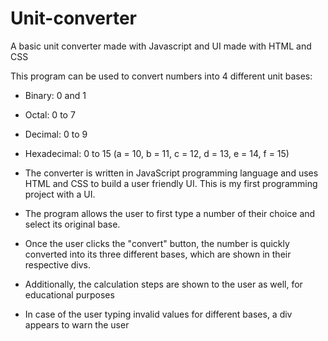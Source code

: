 # Unit-converter
A basic unit converter made with Javascript and UI made with HTML and CSS

This program can be used to convert numbers into 4 different unit bases:

- Binary: 0 and 1
- Octal: 0 to 7
- Decimal: 0 to 9
- Hexadecimal: 0 to 15 (a = 10, b = 11, c = 12, d = 13, e = 14, f = 15)

- The converter is written in JavaScript programming language and uses HTML and CSS to build a user friendly UI. This is my first programming project with a UI.
- The program allows the user to first type a number of their choice and select its original base.
- Once the user clicks the "convert" button, the number is quickly converted into its three different bases, which are shown in their respective divs.
- Additionally, the calculation steps are shown to the user as well, for educational purposes
- In case of the user typing invalid values for different bases, a div appears to warn the user
